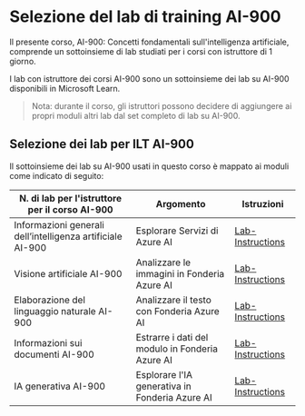 # Selezione del lab di training AI-900

Il presente corso, AI-900: Concetti fondamentali sull'intelligenza artificiale, comprende un sottoinsieme di lab studiati per i corsi con istruttore di 1 giorno.

I lab con istruttore dei corsi AI-900 sono un sottoinsieme dei lab su AI-900 disponibili in Microsoft Learn.

> Nota: durante il corso, gli istruttori possono decidere di aggiungere ai propri moduli altri lab dal set completo di lab su AI-900.

## Selezione dei lab per ILT AI-900

Il sottoinsieme dei lab su AI-900 usati in questo corso è mappato ai moduli come indicato di seguito: 

| N. di lab per l'istruttore per il corso AI-900 | Argomento | Istruzioni |
| --- | --- | --- |
| Informazioni generali dell’intelligenza artificiale AI-900 | Esplorare Servizi di Azure AI | [Lab-Instructions](https://go.microsoft.com/fwlink/?linkid=2250253) |
| Visione artificiale AI-900 | Analizzare le immagini in Fonderia Azure AI | [Lab-Instructions](https://go.microsoft.com/fwlink/?linkid=2250145) |
| Elaborazione del linguaggio naturale AI-900 | Analizzare il testo con Fonderia Azure AI | [Lab-Instructions](https://go.microsoft.com/fwlink/?linkid=2250314) |
| Informazioni sui documenti AI-900 | Estrarre i dati del modulo in Fonderia Azure AI | [Lab-Instructions](https://go.microsoft.com/fwlink/?linkid=2250315) |
| IA generativa AI-900 | Esplorare l'IA generativa in Fonderia Azure AI | [Lab-Instructions](https://go.microsoft.com/fwlink/?linkid=2249955) |


